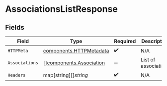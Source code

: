 # AssociationsListResponse


## Fields

| Field                                                              | Type                                                               | Required                                                           | Description                                                        |
| ------------------------------------------------------------------ | ------------------------------------------------------------------ | ------------------------------------------------------------------ | ------------------------------------------------------------------ |
| `HTTPMeta`                                                         | [components.HTTPMetadata](../../models/components/httpmetadata.md) | :heavy_check_mark:                                                 | N/A                                                                |
| `Associations`                                                     | [][components.Association](../../models/components/association.md) | :heavy_minus_sign:                                                 | List of associations                                               |
| `Headers`                                                          | map[string][]*string*                                              | :heavy_check_mark:                                                 | N/A                                                                |